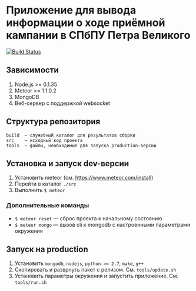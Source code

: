 # Приложение для вывода информации о ходе приёмной кампании в СПбПУ Петра Великого

[![Build Status](https://travis-ci.org/h4/spbstu-admission.svg?branch=master)](https://travis-ci.org/h4/spbstu-admission)

## Зависимости

1. Node.js >= 0.1.35 
1. Meteor >= 1.1.0.2
1. MongoDB
1. Веб-сервер с поддержкой websocket

## Структура репозитория

```
build  — служебный каталог для результатов сборки
src    – исходный код проекта
tools  — файлы, необходимые для запуска production-версии
```

## Установка и запуск dev-версии

1. Установить meteor (см. https://www.meteor.com/install)
1. Перейти в каталог `./src`
1. Выполнить `$ meteor`

### Дополнительные команды

* `$ meteor reset` — сброс проекта к начальному состоянию
* `$ meteor mongo` — вызов cli к mongodb с настроенными параметрами окружения

## Запуск на production

1. Установить `mongodb`, `nodejs`, `python >= 2.7`, `make`, `g++`
1. Скопировать и разврнуть пакет с релизом. См. `tools/update.sh`
1. Установить параметры окружения и запустить приложение. См. `tools/run.sh`

